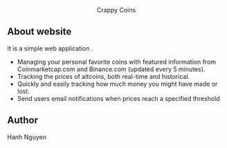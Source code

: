 <p align="center">Crappy Coins</p>

## About website

It is a simple web application . 
- Managing your personal favorite coins with featured information from Coinmarketcap.com and Binance.com (updated every 5 minutes).
- Tracking the prices of altcoins, both real-time and historical.
- Quickly and easily tracking how much money you might have made or lost. 
- Send users email notifications when prices reach a specified threshold

## Author

Hanh Nguyen

